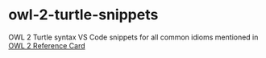 # owl-2-turtle-snippets
OWL 2 Turtle syntax VS Code snippets for all common idioms mentioned in [OWL 2 Reference Card](https://www.w3.org/2007/OWL/refcardA4)
